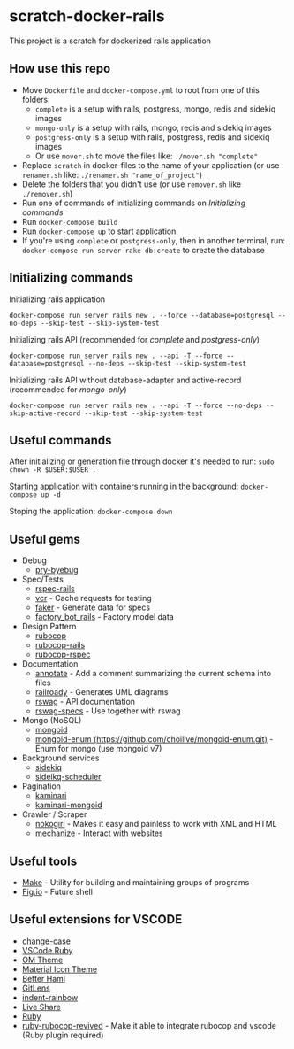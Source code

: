 # scratch-docker-rails
This project is a scratch for dockerized rails application

## How use this repo
- Move `Dockerfile` and `docker-compose.yml` to root from one of this folders:
    - `complete` is a setup with rails, postgress, mongo, redis and sidekiq images
    - `mongo-only` is a setup with rails, mongo, redis and sidekiq images
    - `postgress-only` is a setup with rails, postgress, redis and sidekiq images
    - Or use `mover.sh` to move the files like: `./mover.sh "complete"`
- Replace `scratch` in docker-files to the name of your application (or use `renamer.sh` like: `./renamer.sh "name_of_project"`)
- Delete the folders that you didn't use (or use `remover.sh` like `./remover.sh`)
- Run one of commands of initializing commands on *Initializing commands*
- Run `docker-compose build`
- Run `docker-compose up` to start application
- If you're using `complete` or `postgress-only`, then in another terminal, run: `docker-compose run server rake db:create` to create the database

## Initializing commands

Initializing rails application

`docker-compose run server rails new . --force --database=postgresql --no-deps --skip-test --skip-system-test`


Initializing rails API (recommended for *complete* and *postgress-only*)

`docker-compose run server rails new . --api -T --force --database=postgresql --no-deps --skip-test --skip-system-test`

Initializing rails API without database-adapter and active-record (recommended for *mongo-only*)

`docker-compose run server rails new . --api -T --force --no-deps --skip-active-record --skip-test --skip-system-test`

## Useful commands

After initializing or generation file through docker it's needed to run:
`sudo chown -R $USER:$USER .`

Starting application with containers running in the background: `docker-compose up -d`

Stoping the application: `docker-compose down`

## Useful gems

- Debug
    - [pry-byebug](https://github.com/deivid-rodriguez/pry-byebug)
- Spec/Tests
    - [rspec-rails](https://github.com/rspec/rspec-rails)
    - [vcr](https://github.com/vcr/vcr) - Cache requests for testing
    - [faker](https://github.com/faker-ruby/faker) - Generate data for specs
    - [factory_bot_rails](https://github.com/thoughtbot/factory_bot_rails) - Factory model data
- Design Pattern
    - [rubocop](https://github.com/rubocop/rubocop)
    - [rubocop-rails](https://github.com/rubocop/rubocop-rails)
    - [rubocop-rspec](https://github.com/rubocop/rubocop-rspec)
- Documentation
    - [annotate](https://github.com/ctran/annotate_models) - Add a comment summarizing the current schema into files
    - [railroady](https://github.com/preston/railroady) - Generates UML diagrams
    - [rswag](https://github.com/rswag/rswag) - API documentation
    - [rswag-specs](https://github.com/rswag/rswag) - Use together with rswag
- Mongo (NoSQL)
    - [mongoid](https://github.com/mongodb/mongoid)
    - [mongoid-enum (https://github.com/choilive/mongoid-enum.git)](https://github.com/choilive/mongoid-enum.git) - Enum for mongo (use mongoid v7)
- Background services
    - [sidekiq](https://github.com/sidekiq/sidekiq)
    - [sideikq-scheduler](https://github.com/sidekiq-scheduler/sidekiq-scheduler)
- Pagination
    - [kaminari](https://github.com/kaminari/kaminari)
    - [kaminari-mongoid](https://github.com/kaminari/kaminari-mongoid)
- Crawler / Scraper
    - [nokogiri](https://github.com/sparklemotion/nokogiri) - Makes it easy and painless to work with XML and HTML
    - [mechanize](https://github.com/sparklemotion/mechanize) - Interact with websites

## Useful tools

- [Make](https://www.tutorialspoint.com/unix_commands/make.htm) - Utility for building and maintaining groups of programs
- [Fig.io](https://fig.io/) - Future shell

## Useful extensions for VSCODE

- [change-case](https://marketplace.visualstudio.com/items?itemName=wmaurer.change-case)
- [VSCode Ruby](https://marketplace.visualstudio.com/items?itemName=wingrunr21.vscode-ruby)
- [OM Theme](https://draculatheme.com/visual-studio-code)
- [Material Icon Theme](https://marketplace.visualstudio.com/items?itemName=PKief.material-icon-theme)
- [Better Haml](https://marketplace.visualstudio.com/items?itemName=karunamurti.haml)
- [GitLens](https://marketplace.visualstudio.com/items?itemName=eamodio.gitlens)
- [indent-rainbow](https://marketplace.visualstudio.com/items?itemName=oderwat.indent-rainbow)
- [Live Share](https://marketplace.visualstudio.com/items?itemName=MS-vsliveshare.vsliveshare)
- [Ruby](https://marketplace.visualstudio.com/items?itemName=rebornix.Ruby)
- [ruby-rubocop-revived](https://marketplace.visualstudio.com/items?itemName=LoranKloeze.ruby-rubocop-revived) - Make it able to integrate rubocop and vscode (Ruby plugin required)
